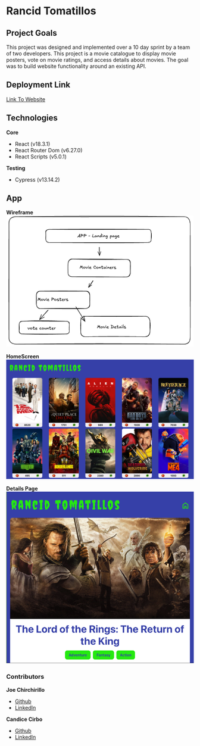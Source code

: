 # Rancid Tomatillos

## Project Goals

This project was designed and implemented over a 10 day sprint by a team of two developers. This project is a movie catalogue to display movie posters, vote on movie ratings, and access details about movies. The goal was to build website functionality around an existing API. 

## Deployment Link
[Link To Website](https://rancid-tomatillos-omega-lake.vercel.app/)

## Technologies

**Core**

* React (v18.3.1)
* React Router Dom (v6.27.0)
* React Scripts (v5.0.1)

**Testing**

* Cypress (v13.14.2)

## App

**Wireframe**
![wireframe](screenshots/rancid_wireframe.png)

**HomeScreen**
![home_screenshot](screenshots/rancid_home.png)


**Details Page**
![lord of the rings poster](screenshots/lotr_rancid.png)

### Contributors

**Joe Chirchirillo**
   - [Github](https://github.com/jchirch)
   - [LinkedIn](https://www.linkedin.com/in/joechirchirillo/)

**Candice Cirbo**
   - [Github](https://github.com/CCirbo)
   - [LinkedIn](https://www.linkedin.com/in/candicecirbo/)

